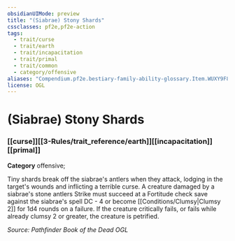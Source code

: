 ```yaml
---
obsidianUIMode: preview
title: "(Siabrae) Stony Shards"
cssclasses: pf2e,pf2e-action
tags:
  - trait/curse
  - trait/earth
  - trait/incapacitation
  - trait/primal
  - trait/common
  - category/offensive
aliases: "Compendium.pf2e.bestiary-family-ability-glossary.Item.WUXY9F8SLVQSC2b8"
license: OGL
---
```

# (Siabrae) Stony Shards

### [[curse]][[3-Rules/trait_reference/earth]][[incapacitation]][[primal]]

**Category** offensive; 




Tiny shards break off the siabrae's antlers when they attack, lodging in the target's wounds and inflicting a terrible curse. A creature damaged by a siabrae's stone antlers Strike must succeed at a Fortitude check save against the siabrae's spell DC - 4 or become [[Conditions/Clumsy|Clumsy 2]] for 1d4 rounds on a failure. If the creature critically fails, or fails while already clumsy 2 or greater, the creature is petrified.

*Source: Pathfinder Book of the Dead*
*OGL*
